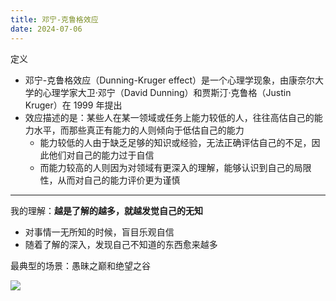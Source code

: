 ```yaml
---
title: 邓宁-克鲁格效应
date: 2024-07-06
---
```

定义

- 邓宁-克鲁格效应（Dunning-Kruger effect）是一个心理学现象，由康奈尔大学的心理学家大卫·邓宁（David Dunning）和贾斯汀·克鲁格（Justin Kruger）在 1999 年提出
- 效应描述的是：某些人在某一领域或任务上能力较低的人，往往高估自己的能力水平，而那些真正有能力的人则倾向于低估自己的能力
    - 能力较低的人由于缺乏足够的知识或经验，无法正确评估自己的不足，因此他们对自己的能力过于自信
    - 而能力较高的人则因为对领域有更深入的理解，能够认识到自己的局限性，从而对自己的能力评价更为谨慎

---

我的理解：**越是了解的越多，就越发觉自己的无知**

- 对事情一无所知的时候，盲目乐观自信
- 随着了解的深入，发现自己不知道的东西愈来越多

最典型的场景：愚昧之巅和绝望之谷

![](https://notesimgs.oss-cn-shanghai.aliyuncs.com/img/202407281323230.png)
